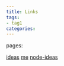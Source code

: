 ```yaml
---
title: Links
tags:
- tag1
categories: 
---
```


pages:

[ideas](/pages/ideas.html)
[me](/pages/me.html)
[node-ideas](/pages/node-ideas.html)
